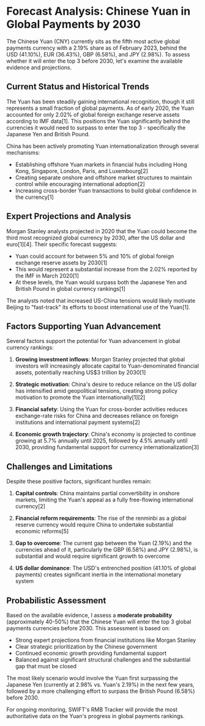 # Forecast Analysis: Chinese Yuan in Global Payments by 2030

The Chinese Yuan (CNY) currently sits as the fifth most active global payments currency with a 2.19% share as of February 2023, behind the USD (41.10%), EUR (36.43%), GBP (6.58%), and JPY (2.98%). To assess whether it will enter the top 3 before 2030, let's examine the available evidence and projections.

## Current Status and Historical Trends

The Yuan has been steadily gaining international recognition, though it still represents a small fraction of global payments. As of early 2020, the Yuan accounted for only 2.02% of global foreign exchange reserve assets according to IMF data[1]. This positions the Yuan significantly behind the currencies it would need to surpass to enter the top 3 - specifically the Japanese Yen and British Pound.

China has been actively promoting Yuan internationalization through several mechanisms:

- Establishing offshore Yuan markets in financial hubs including Hong Kong, Singapore, London, Paris, and Luxembourg[2]
- Creating separate onshore and offshore market structures to maintain control while encouraging international adoption[2]
- Increasing cross-border Yuan transactions to build global confidence in the currency[1]

## Expert Projections and Analysis

Morgan Stanley analysts projected in 2020 that the Yuan could become the third most recognized global currency by 2030, after the US dollar and euro[1][4]. Their specific forecast suggests:

- Yuan could account for between 5% and 10% of global foreign exchange reserve assets by 2030[1]
- This would represent a substantial increase from the 2.02% reported by the IMF in March 2020[1]
- At these levels, the Yuan would surpass both the Japanese Yen and British Pound in global currency rankings[1]

The analysts noted that increased US-China tensions would likely motivate Beijing to "fast-track" its efforts to boost international use of the Yuan[1].

## Factors Supporting Yuan Advancement

Several factors support the potential for Yuan advancement in global currency rankings:

1. **Growing investment inflows**: Morgan Stanley projected that global investors will increasingly allocate capital to Yuan-denominated financial assets, potentially reaching US$3 trillion by 2030[1]

2. **Strategic motivation**: China's desire to reduce reliance on the US dollar has intensified amid geopolitical tensions, creating strong policy motivation to promote the Yuan internationally[1][2]

3. **Financial safety**: Using the Yuan for cross-border activities reduces exchange-rate risks for China and decreases reliance on foreign institutions and international payment systems[2]

4. **Economic growth trajectory**: China's economy is projected to continue growing at 5.7% annually until 2025, followed by 4.5% annually until 2030, providing fundamental support for currency internationalization[3]

## Challenges and Limitations

Despite these positive factors, significant hurdles remain:

1. **Capital controls**: China maintains partial convertibility in onshore markets, limiting the Yuan's appeal as a fully free-flowing international currency[2]

2. **Financial reform requirements**: The rise of the renminbi as a global reserve currency would require China to undertake substantial economic reforms[5]

3. **Gap to overcome**: The current gap between the Yuan (2.19%) and the currencies ahead of it, particularly the GBP (6.58%) and JPY (2.98%), is substantial and would require significant growth to overcome

4. **US dollar dominance**: The USD's entrenched position (41.10% of global payments) creates significant inertia in the international monetary system

## Probabilistic Assessment

Based on the available evidence, I assess a **moderate probability** (approximately 40-50%) that the Chinese Yuan will enter the top 3 global payments currencies before 2030. This assessment is based on:

- Strong expert projections from financial institutions like Morgan Stanley
- Clear strategic prioritization by the Chinese government
- Continued economic growth providing fundamental support
- Balanced against significant structural challenges and the substantial gap that must be closed

The most likely scenario would involve the Yuan first surpassing the Japanese Yen (currently at 2.98% vs. Yuan's 2.19%) in the next few years, followed by a more challenging effort to surpass the British Pound (6.58%) before 2030.

For ongoing monitoring, SWIFT's RMB Tracker will provide the most authoritative data on the Yuan's progress in global payments rankings.